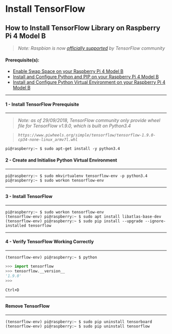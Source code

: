 # Install TensorFlow

## How to Install TensorFlow Library on Raspberry Pi 4 Model B

> _Note: Raspbian is now [officially supported](https://www.tensorflow.org/install/) by TensorFlow community_

#### Prerequisite(s):
- [Enable Swap Space on your Raspberry Pi 4 Model B](./06-configure-swap-space.md)
- [Install and Configure Python and PIP on your Raspberry Pi 4 Model B](./15-install-python-pip.md)
- [Install and Configure Python Virtual Environment on your Raspberry Pi 4 Model B](./16-install-python-virtual-environment.md)

---
#### 1 - Install TensorFlow Prerequisite
---
> _Note: as of 29/09/2018, TensorFlow community only provide wheel file for TensorFlow v1.9.0, which is built on Python3.4_

> _`https://www.piwheels.org/simple/tensorflow/tensorflow-1.9.0-cp34-none-linux_armv7l.whl`_

```console
pi@raspberry:~ $ sudo apt-get install -y python3.4
```
#### 2 - Create and Initialise Python Virtual Environment
---
```console
pi@raspberry:~ $ sudo mkvirtualenv tensorflow-env -p python3.4
pi@raspberry:~ $ sudo workon tensorflow-env
```

---
#### 3 - Install TensorFlow
---
```console
pi@raspberry:~ $ sudo workon tensorflow-env
(tensorflow-env) pi@raspberry:~ $ sudo apt install libatlas-base-dev
(tensorflow-env) pi@raspberry:~ $ sudo pip install --upgrade --ignore-installed tensorflow
```

---
#### 4 - Verify TensorFlow Working Correctly
---
```console
(tensorflow-env) pi@raspberry:~ $ python
```
```python
>>> import tensorflow
>>> tensorflow.__version__
'1.9.0'
>>>
```
`Ctrl+D`

---
#### Remove TensorFlow
---
```console
(tensorflow-env) pi@raspberry:~ $ sudo pip uninstall tensorboard
(tensorflow-env) pi@raspberry:~ $ sudo pip uninstall tensorflow
```
